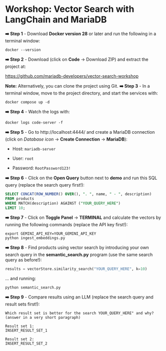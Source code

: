 # Workshop: Vector Search with LangChain and MariaDB

**➡️ Step 1** - Download **Docker version 28** or later and run the following in a terminal window:

```shell
docker --version
```

**➡️ Step 2** - Download (click on **Code** -> Download ZIP) and extract the project at:

https://github.com/mariadb-developers/vector-search-workshop

**Note:** Alternatively, you can clone the project using Git.
**➡️ Step 3** - In a terminal window, move to the project directory, and start the services with:

```shell
docker compose up -d
```

**➡️ Step 4** - Watch the logs with:

```shell
docker logs code-server -f
```

**➡️ Step 5** - Go to http://localhost:4444/ and create a MariaDB connection (click on _Database icon_ -> **Create Connection** -> **MariaDB**):

* Host: `mariadb-server`

* User: `root`

* Password: `RootPassword123!`

**➡️ Step 6** - Click on the **Open Query** button next to **demo** and run this SQL query (replace the search query first!):

```sql
SELECT CONCAT(ROW_NUMBER() OVER(), ". ", name, " - ", description)
FROM products
WHERE MATCH(description) AGAINST ("YOUR_QUERY_HERE")
LIMIT 10;
```

**➡️ Step 7** - Click on **Toggle Panel** -> **TERMINAL** and calculate the vectors by running the following commands (replace the API key first!):

```shell
export GEMINI_API_KEY=YOUR_GEMINI_API_KEY
python ingest_embeddings.py
```

**➡️ Step 8** - Find products using vector search by introducing your own search query in the **semantic_search.py** program (use the same search query as before!):

```python
results = vectorStore.similarity_search("YOUR_QUERY_HERE", k=10)
```

... and running:

```shell
python semantic_search.py
```

**➡️ Step 9** - Compare results using an LLM (replace the search query and result sets first!):

```
Which result set is better for the search YOUR_QUERY_HERE" and why? (answer in a very short paragraph)

Result set 1:
INSERT_RESULT_SET_1

Result set 2:
INSERT_RESULT_SET_2
```
